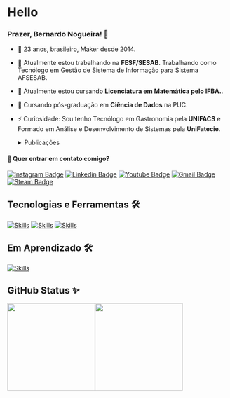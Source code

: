 # Hello
### Prazer, Bernardo Nogueira! 👋

- 🐝 23 anos, brasileiro, Maker desde 2014.

- 🔭 Atualmente estou trabalhando na **FESF/SESAB**.
Trabalhando como Tecnólogo em Gestão de Sistema de Informação para Sistema AFSESAB.
  
- 🌱 Atualmente estou cursando **Licenciatura em Matemática pelo IFBA.**.

- 🎲 Cursando pós-graduação em **Ciência de Dados** na PUC.

- ⚡ Curiosidade: Sou tenho Tecnólogo em Gastronomia pela **UNIFACS** e Formado em Análise e Desenvolvimento de Sistemas pela **UniFatecie**.
    <details>
    <summary>Publicações</summary>
        
    | Tema | Tipo | Ano | Simpósio | Local/Link | 
    | :---: | :---: | :---: | :---: | :---: |
    | Carregador portátil à base de energia solar | Artigo em jornal| 2016| Semana de Ciência e Tecnologia da escola |[Link para o artigo](https://www.correio24horas.com.br/tecnologia/estudantes-de-salvador-desenvolvem-carregador-portatil-a-base-de-energia-solar-conheca-0916) |
    | Carregador portátil à base de energia solar | Artigo em site| 2016| Semana de Ciência e Tecnologia da escola |[Link para o artigo](https://ciberia.com.br/estudantes-de-escola-publica-desenvolvem-carregador-portatil-a-base-de-energia-solar-1716) |
   | Adjusted House: Manutenção em Residências | Apresentação de Poster| 2019| Seminários Territoriais Saberes e Fazeres |  |
  | Sistema de Armazenamento (NAS) para CIMEB | Apresentação de Poster| 2022 | Seminário de Projetos de Melhorias do Projeto Primeiro Emprego (PPE): Impactos em Toda Bahia |[Link para o artigo](https://www.bahia.ba.gov.br/2022/11/noticias/primeiro-emprego/projeto-primeiro-emprego-realiza-seminario-com-sugestoes-de-melhorias-propostas-por-beneficiarios/) |
  
    
    </details>

#### 📣 Quer entrar em contato comigo?
[![Instagram Badge](https://img.shields.io/badge/Instagram-E4405F?style=for-the-badge&logo=instagram&logoColor=white)](https://www.instagram.com/bernardo.nogueira8/)
[![Linkedin Badge](https://img.shields.io/badge/LinkedIn-0077B5?style=for-the-badge&logo=linkedin&logoColor=white)](https://www.linkedin.com/in/bernardo-nogueira8/)
[![Youtube Badge](https://img.shields.io/badge/YouTube-FF0000?style=for-the-badge&logo=youtube&logoColor=white)](https://www.youtube.com/channel/UCqcrZPdAU0NOdqJu4OAyt9A)
[![Gmail Badge](https://img.shields.io/badge/Gmail-D14836?style=for-the-badge&logo=gmail&logoColor=white)](mailto:samuraiflamesf@gmail.com)
[![Steam Badge](https://img.shields.io/badge/Steam-000000?style=for-the-badge&logo=steam&logoColor=white)](https://steamcommunity.com/id/SamuraiFlameSF)
## Tecnologias e Ferramentas 🛠️
[![Skills](https://skillicons.dev/icons?i=vscode,html,css,js&theme=dark)](https://skillicons.dev)
[![Skills](https://skillicons.dev/icons?i=latex&theme=light)](https://skillicons.dev)
[![Skills](https://skillicons.dev/icons?i=bootstrap,php&theme=dark)](https://skillicons.dev)

## Em Aprendizado 🛠️
[![Skills](https://skillicons.dev/icons?i=anaconda,python,mysql,&theme=light)](https://skillicons.dev)

## GitHub Status ✨
<img height="200px" src="https://github-readme-stats.vercel.app/api/top-langs/?username=samuraiflamesf&hide=html&hide_title=true&hide_border=true&layout=compact&langs_count=5" /><img height="200px" src="https://github-readme-stats.vercel.app/api/wakatime?username=samuraiflamesf" />




